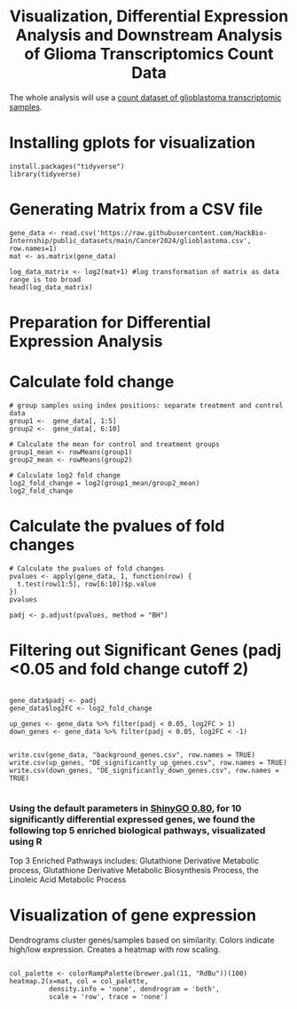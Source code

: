<h1 align="center"> Visualization, Differential Expression Analysis and Downstream Analysis of Glioma Transcriptomics Count Data </h1>

The whole analysis will use a [count dataset of glioblastoma transcriptomic samples](https://raw.githubusercontent.com/HackBio-Internship/public_datasets/main/Cancer2024/glioblastoma.csv).
# Installing gplots for visualization
```{r, echo=TRUE, message=FALSE, warning=FALSE, results='hide'}
install.packages("tidyverse")
library(tidyverse)
```
# Generating Matrix from a CSV file
```{r}
gene_data <- read.csv('https://raw.githubusercontent.com/HackBio-Internship/public_datasets/main/Cancer2024/glioblastoma.csv', row.names=1)
mat <- as.matrix(gene_data)

log_data_matrix <- log2(mat+1) #log transformation of matrix as data range is too broad
head(log_data_matrix)
```

# Preparation for Differential Expression Analysis

# Calculate fold change
```{r, echo=TRUE, message=FALSE, warning=FALSE, results='hide'}
# group samples using index positions: separate treatment and control data
group1 <-  gene_data[, 1:5]
group2 <-  gene_data[, 6:10]

# Calculate the mean for control and treatment groups
group1_mean <- rowMeans(group1)
group2_mean <- rowMeans(group2)

# Calculate log2 fold change
log2_fold_change = log2(group1_mean/group2_mean)
log2_fold_change
```
# Calculate the pvalues of fold changes

```{r}
# Calculate the pvalues of fold changes
pvalues <- apply(gene_data, 1, function(row) {
  t.test(row[1:5], row[6:10])$p.value
})
pvalues

padj <- p.adjust(pvalues, method = "BH")

```

# Filtering out Significant Genes (padj <0.05 and fold change cutoff 2)
```{r}

gene_data$padj <- padj
gene_data$log2FC <- log2_fold_change

up_genes <- gene_data %>% filter(padj < 0.05, log2FC > 1)
down_genes <- gene_data %>% filter(padj < 0.05, log2FC < -1)


write.csv(gene_data, "background_genes.csv", row.names = TRUE)
write.csv(up_genes, "DE_significantly_up_genes.csv", row.names = TRUE)
write.csv(down_genes, "DE_significantly_down_genes.csv", row.names = TRUE)


```

### Using the default parameters in [ShinyGO 0.80](http://bioinformatics.sdstate.edu/go/), for 10 significantly differential expressed genes, we found the following top 5 enriched biological pathways, visualizated using R
Top 3 Enriched Pathways includes: Glutathione Derivative Metabolic process, Glutathione Derivative Metabolic Biosynthesis Process, the Linoleic Acid Metabolic Process

# Visualization of gene expression
Dendrograms cluster genes/samples based on similarity.
Colors indicate high/low expression.
Creates a heatmap with row scaling.
```{r, fig.width=10, fig.height=10}

col_palette <- colorRampPalette(brewer.pal(11, "RdBu"))(100)
heatmap.2(x=mat, col = col_palette, 
          density.info = 'none', dendrogram = 'both',
          scale = 'row', trace = 'none')
```



